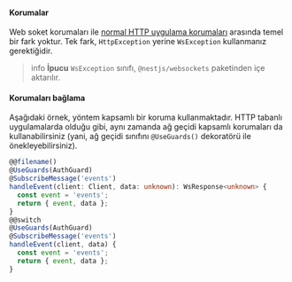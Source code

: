 #### Korumalar

Web soket korumaları ile [normal HTTP uygulama korumaları](/docs/guards) arasında temel bir fark yoktur. Tek fark, `HttpException` yerine `WsException` kullanmanız gerektiğidir.

> info **İpucu** `WsException` sınıfı, `@nestjs/websockets` paketinden içe aktarılır.

#### Korumaları bağlama

Aşağıdaki örnek, yöntem kapsamlı bir koruma kullanmaktadır. HTTP tabanlı uygulamalarda olduğu gibi, aynı zamanda ağ geçidi kapsamlı korumaları da kullanabilirsiniz (yani, ağ geçidi sınıfını `@UseGuards()` dekoratörü ile önekleyebilirsiniz).

```typescript
@@filename()
@UseGuards(AuthGuard)
@SubscribeMessage('events')
handleEvent(client: Client, data: unknown): WsResponse<unknown> {
  const event = 'events';
  return { event, data };
}
@@switch
@UseGuards(AuthGuard)
@SubscribeMessage('events')
handleEvent(client, data) {
  const event = 'events';
  return { event, data };
}
```
